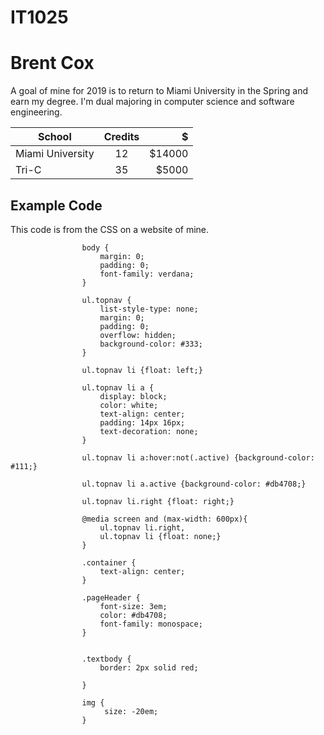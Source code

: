 # IT1025


# Brent Cox
A goal of mine for 2019 is to return to Miami University in the Spring and earn my degree.
I'm dual majoring in computer science and software engineering.

| School           | Credits       | $      |
| ---------------- |:-------------:| ------:|
| Miami University | 12            | $14000 |
| Tri-C            | 35            | $5000  |



##

## Example Code
This code is from the CSS on a website of mine.
```
                body {
                    margin: 0;
                    padding: 0;
                    font-family: verdana;
                }

                ul.topnav {
                    list-style-type: none;
                    margin: 0;
                    padding: 0;
                    overflow: hidden;
                    background-color: #333;
                }

                ul.topnav li {float: left;}

                ul.topnav li a {
                    display: block;
                    color: white;
                    text-align: center;
                    padding: 14px 16px;
                    text-decoration: none;
                }

                ul.topnav li a:hover:not(.active) {background-color: #111;}

                ul.topnav li a.active {background-color: #db4708;}

                ul.topnav li.right {float: right;}

                @media screen and (max-width: 600px){
                    ul.topnav li.right, 
                    ul.topnav li {float: none;}
                }

                .container {
                    text-align: center;
                }

                .pageHeader {
                    font-size: 3em;
                    color: #db4708;
                    font-family: monospace;
                }


                .textbody {
                    border: 2px solid red;

                }

                img {
                     size: -20em;
                }
```

